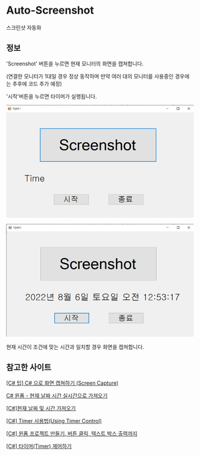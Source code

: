 # Auto-Screenshot
스크린샷 자동화

## 정보

'Screenshot' 버튼을 누르면 현재 모니터의 화면을 캡쳐합니다.

(연결한 모니터가 1대일 경우 정상 동작하며 만약 여러 대의 모니터를 사용중인 경우에는 추후에 코드 추가 예정)

'시작'버튼을 누르면 타이머가 실행됩니다.

![메인화면01](main01.png)

![메인화면02](main02.png)

현재 시간이 조건에 맞는 시간과 일치할 경우 화면을 캡쳐합니다.

## 참고한 사이트

[[C# 팁] C# 으로 화면 캡쳐하기 (Screen Capture)](https://youtu.be/3BUFWT25L6s)

[C# 윈폼 - 현재 날짜 시간 실시간으로 가져오기](https://unininu.tistory.com/471)

[[C#]현재 날짜 및 시간 가져오기](https://developer-talk.tistory.com/147)

[[C#] Timer 사용법(Using Timer Control)](https://m.blog.naver.com/goldrushing/220000074957)

[[C#] 윈폼 프로젝트 만들기, 버튼 클릭, 텍스트 박스 출력까지](https://manniz.tistory.com/entry/C-윈폼-프로젝트-만들기-버튼-클릭-텍스트-박스-출력까지)

[[C#] 타이머(Timer) 제어하기](https://m.blog.naver.com/sjwsjw80/222001872313)

